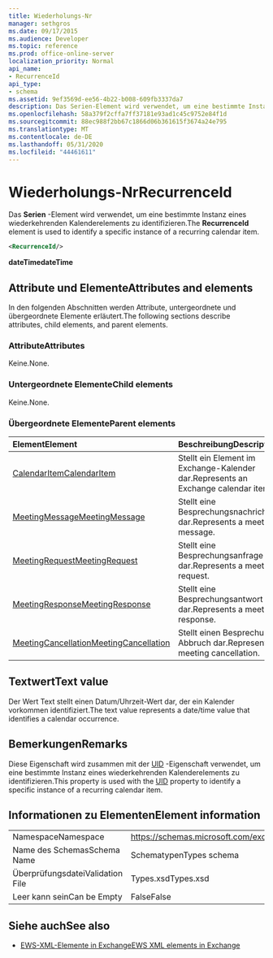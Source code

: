 ```yaml
---
title: Wiederholungs-Nr
manager: sethgros
ms.date: 09/17/2015
ms.audience: Developer
ms.topic: reference
ms.prod: office-online-server
localization_priority: Normal
api_name:
- RecurrenceId
api_type:
- schema
ms.assetid: 9ef3569d-ee56-4b22-b008-609fb3337da7
description: Das Serien-Element wird verwendet, um eine bestimmte Instanz eines wiederkehrenden Kalenderelements zu identifizieren.
ms.openlocfilehash: 58a379f2cffa7ff37181e93ad1c45c9752e84f1d
ms.sourcegitcommit: 88ec988f2bb67c1866d06b361615f3674a24e795
ms.translationtype: MT
ms.contentlocale: de-DE
ms.lasthandoff: 05/31/2020
ms.locfileid: "44461611"
---
```

# <a name="recurrenceid"></a><span data-ttu-id="40d84-103">Wiederholungs-Nr</span><span class="sxs-lookup"><span data-stu-id="40d84-103">RecurrenceId</span></span>

<span data-ttu-id="40d84-104">Das **Serien** -Element wird verwendet, um eine bestimmte Instanz eines wiederkehrenden Kalenderelements zu identifizieren.</span><span class="sxs-lookup"><span data-stu-id="40d84-104">The **RecurrenceId** element is used to identify a specific instance of a recurring calendar item.</span></span> 
  
```xml
<RecurrenceId/>
```

 <span data-ttu-id="40d84-105">**dateTime**</span><span class="sxs-lookup"><span data-stu-id="40d84-105">**dateTime**</span></span>
## <a name="attributes-and-elements"></a><span data-ttu-id="40d84-106">Attribute und Elemente</span><span class="sxs-lookup"><span data-stu-id="40d84-106">Attributes and elements</span></span>

<span data-ttu-id="40d84-107">In den folgenden Abschnitten werden Attribute, untergeordnete und übergeordnete Elemente erläutert.</span><span class="sxs-lookup"><span data-stu-id="40d84-107">The following sections describe attributes, child elements, and parent elements.</span></span>
  
### <a name="attributes"></a><span data-ttu-id="40d84-108">Attribute</span><span class="sxs-lookup"><span data-stu-id="40d84-108">Attributes</span></span>

<span data-ttu-id="40d84-109">Keine.</span><span class="sxs-lookup"><span data-stu-id="40d84-109">None.</span></span>
  
### <a name="child-elements"></a><span data-ttu-id="40d84-110">Untergeordnete Elemente</span><span class="sxs-lookup"><span data-stu-id="40d84-110">Child elements</span></span>

<span data-ttu-id="40d84-111">Keine.</span><span class="sxs-lookup"><span data-stu-id="40d84-111">None.</span></span>
  
### <a name="parent-elements"></a><span data-ttu-id="40d84-112">Übergeordnete Elemente</span><span class="sxs-lookup"><span data-stu-id="40d84-112">Parent elements</span></span>

|<span data-ttu-id="40d84-113">**Element**</span><span class="sxs-lookup"><span data-stu-id="40d84-113">**Element**</span></span>|<span data-ttu-id="40d84-114">**Beschreibung**</span><span class="sxs-lookup"><span data-stu-id="40d84-114">**Description**</span></span>|
|:-----|:-----|
|[<span data-ttu-id="40d84-115">CalendarItem</span><span class="sxs-lookup"><span data-stu-id="40d84-115">CalendarItem</span></span>](calendaritem.md) <br/> |<span data-ttu-id="40d84-116">Stellt ein Element im Exchange-Kalender dar.</span><span class="sxs-lookup"><span data-stu-id="40d84-116">Represents an Exchange calendar item.</span></span>  <br/> |
|[<span data-ttu-id="40d84-117">MeetingMessage</span><span class="sxs-lookup"><span data-stu-id="40d84-117">MeetingMessage</span></span>](meetingmessage.md) <br/> |<span data-ttu-id="40d84-118">Stellt eine Besprechungsnachricht dar.</span><span class="sxs-lookup"><span data-stu-id="40d84-118">Represents a meeting message.</span></span>  <br/> |
|[<span data-ttu-id="40d84-119">MeetingRequest</span><span class="sxs-lookup"><span data-stu-id="40d84-119">MeetingRequest</span></span>](meetingrequest.md) <br/> |<span data-ttu-id="40d84-120">Stellt eine Besprechungsanfrage dar.</span><span class="sxs-lookup"><span data-stu-id="40d84-120">Represents a meeting request.</span></span>  <br/> |
|[<span data-ttu-id="40d84-121">MeetingResponse</span><span class="sxs-lookup"><span data-stu-id="40d84-121">MeetingResponse</span></span>](meetingresponse.md) <br/> |<span data-ttu-id="40d84-122">Stellt eine Besprechungsantwort dar.</span><span class="sxs-lookup"><span data-stu-id="40d84-122">Represents a meeting response.</span></span>  <br/> |
|[<span data-ttu-id="40d84-123">MeetingCancellation</span><span class="sxs-lookup"><span data-stu-id="40d84-123">MeetingCancellation</span></span>](meetingcancellation.md) <br/> |<span data-ttu-id="40d84-124">Stellt einen Besprechungs Abbruch dar.</span><span class="sxs-lookup"><span data-stu-id="40d84-124">Represents a meeting cancellation.</span></span>  <br/> |
   
## <a name="text-value"></a><span data-ttu-id="40d84-125">Textwert</span><span class="sxs-lookup"><span data-stu-id="40d84-125">Text value</span></span>

<span data-ttu-id="40d84-126">Der Wert Text stellt einen Datum/Uhrzeit-Wert dar, der ein Kalender vorkommen identifiziert.</span><span class="sxs-lookup"><span data-stu-id="40d84-126">The text value represents a date/time value that identifies a calendar occurrence.</span></span>
  
## <a name="remarks"></a><span data-ttu-id="40d84-127">Bemerkungen</span><span class="sxs-lookup"><span data-stu-id="40d84-127">Remarks</span></span>

<span data-ttu-id="40d84-128">Diese Eigenschaft wird zusammen mit der [UID](uid.md) -Eigenschaft verwendet, um eine bestimmte Instanz eines wiederkehrenden Kalenderelements zu identifizieren.</span><span class="sxs-lookup"><span data-stu-id="40d84-128">This property is used with the [UID](uid.md) property to identify a specific instance of a recurring calendar item.</span></span> 
  
## <a name="element-information"></a><span data-ttu-id="40d84-129">Informationen zu Elementen</span><span class="sxs-lookup"><span data-stu-id="40d84-129">Element information</span></span>

|||
|:-----|:-----|
|<span data-ttu-id="40d84-130">Namespace</span><span class="sxs-lookup"><span data-stu-id="40d84-130">Namespace</span></span>  <br/> |https://schemas.microsoft.com/exchange/services/2006/types  <br/> |
|<span data-ttu-id="40d84-131">Name des Schemas</span><span class="sxs-lookup"><span data-stu-id="40d84-131">Schema Name</span></span>  <br/> |<span data-ttu-id="40d84-132">Schematypen</span><span class="sxs-lookup"><span data-stu-id="40d84-132">Types schema</span></span>  <br/> |
|<span data-ttu-id="40d84-133">Überprüfungsdatei</span><span class="sxs-lookup"><span data-stu-id="40d84-133">Validation File</span></span>  <br/> |<span data-ttu-id="40d84-134">Types.xsd</span><span class="sxs-lookup"><span data-stu-id="40d84-134">Types.xsd</span></span>  <br/> |
|<span data-ttu-id="40d84-135">Leer kann sein</span><span class="sxs-lookup"><span data-stu-id="40d84-135">Can be Empty</span></span>  <br/> |<span data-ttu-id="40d84-136">False</span><span class="sxs-lookup"><span data-stu-id="40d84-136">False</span></span>  <br/> |
   
## <a name="see-also"></a><span data-ttu-id="40d84-137">Siehe auch</span><span class="sxs-lookup"><span data-stu-id="40d84-137">See also</span></span>



- [<span data-ttu-id="40d84-138">EWS-XML-Elemente in Exchange</span><span class="sxs-lookup"><span data-stu-id="40d84-138">EWS XML elements in Exchange</span></span>](ews-xml-elements-in-exchange.md)

